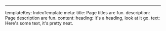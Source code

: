 ---
templateKey: IndexTemplate
meta:
    title: Page titles are fun.
    description: Page description are fun.
content:
    heading: It's a heading, look at it go.
    text: Here's some text, it's pretty neat.
